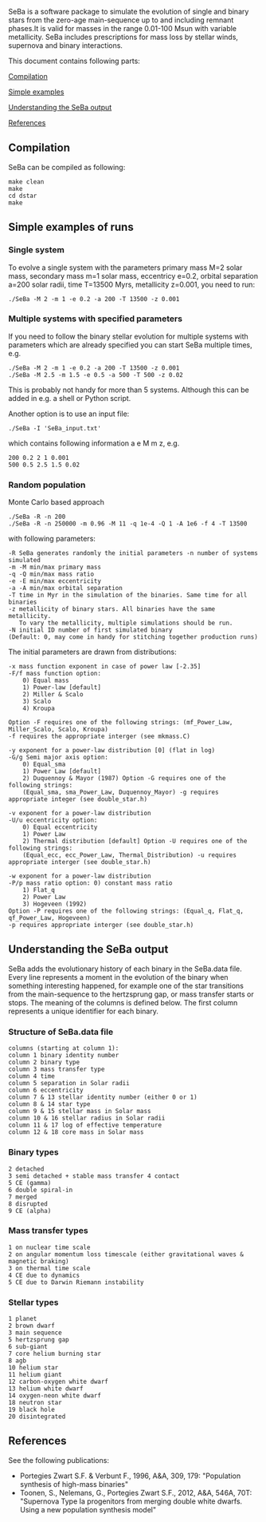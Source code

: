 SeBa is a software package to simulate the evolution of single and binary stars from the zero-age main-sequence up to and including remnant phases.It is valid for masses in the range 0.01-100 Msun with variable metallicity.
SeBa includes prescriptions for mass loss by stellar winds, supernova and binary interactions.

This document contains following parts:

[Compilation](#Compilation)

[Simple examples](#Simple-examples-of-runs)

[Understanding the SeBa output](#Understanding-the-SeBa-output)

[References](#References)


## Compilation

SeBa can be compiled as following:

```
make clean
make
cd dstar 
make
```

## Simple examples of runs

### Single system

To evolve a single system with the parameters primary mass M=2 solar mass, secondary mass m=1 solar mass, eccentricy e=0.2, orbital separation a=200 solar radii, time T=13500 Myrs, metallicity z=0.001, you need to run:
```
./SeBa -M 2 -m 1 -e 0.2 -a 200 -T 13500 -z 0.001
```

### Multiple systems with specified parameters

If you need to follow the binary stellar evolution for multiple systems with parameters which are already specified you can start SeBa multiple times, e.g.
```
./SeBa -M 2 -m 1 -e 0.2 -a 200 -T 13500 -z 0.001
./SeBa -M 2.5 -m 1.5 -e 0.5 -a 500 -T 500 -z 0.02
```
This is probably not handy for more than 5 systems. Although this can be added in e.g. a shell or Python script.

Another option is to use an input file:
```
./SeBa -I 'SeBa_input.txt'
```
which contains following information a e M m z, e.g. 

```
200 0.2 2 1 0.001
500 0.5 2.5 1.5 0.02
```

### Random population

Monte Carlo based approach
```
./SeBa -R -n 200
./SeBa -R -n 250000 -m 0.96 -M 11 -q 1e-4 -Q 1 -A 1e6 -f 4 -T 13500
```
with following parameters:

```
-R SeBa generates randomly the initial parameters -n number of systems simulated
-m -M min/max primary mass
-q -Q min/max mass ratio
-e -E min/max eccentricity
-a -A min/max orbital separation
-T time in Myr in the simulation of the binaries. Same time for all binaries 
-z metallicity of binary stars. All binaries have the same metallicity.
   To vary the metallicity, multiple simulations should be run. 
-N initial ID number of first simulated binary
(Default: 0, may come in handy for stitching together production runs)   
```

The initial parameters are drawn from distributions:

```
-x mass function exponent in case of power law [-2.35] 
-F/f mass function option: 
	0) Equal mass
	1) Power-law [default] 
	2) Miller & Scalo
	3) Scalo
	4) Kroupa

Option -F requires one of the following strings: (mf_Power_Law, Miller_Scalo, Scalo, Kroupa)
-f requires the appropriate interger (see mkmass.C)

-y exponent for a power-law distribution [0] (flat in log)
-G/g Semi major axis option: 
	0) Equal_sma 
	1) Power Law [default]
	2) Duquennoy & Mayor (1987) Option -G requires one of the following strings:
	(Equal_sma, sma_Power_Law, Duquennoy_Mayor) -g requires appropriate integer (see double_star.h)

-v exponent for a power-law distribution
-U/u eccentricity option: 
	0) Equal eccentricity
	1) Power Law
	2) Thermal distribution [default] Option -U requires one of the following strings:
	(Equal_ecc, ecc_Power_Law, Thermal_Distribution) -u requires appropriate interger (see double_star.h)

-w exponent for a power-law distribution
-P/p mass ratio option: 0) constant mass ratio
	1) Flat_q
	2) Power Law
	3) Hogeveen (1992)
Option -P requires one of the following strings: (Equal_q, Flat_q, qf_Power_Law, Hogeveen)
-p requires appropriate interger (see double_star.h)
```


## Understanding the SeBa output

SeBa adds the evolutionary history of each binary in the SeBa.data file. Every line represents a moment in the evolution of the binary when something interesting happened, for example one of the star transitions from the main-sequence to the hertzsprung gap, or mass transfer starts or stops. The meaning of the columns is defined below. The first column represents a unique identifier for each binary.

### Structure of SeBa.data file

```
columns (starting at column 1):
column 1 binary identity number 
column 2 binary type
column 3 mass transfer type
column 4 time
column 5 separation in Solar radii
column 6 eccentricity
column 7 & 13 stellar identity number (either 0 or 1)
column 8 & 14 star type
column 9 & 15 stellar mass in Solar mass
column 10 & 16 stellar radius in Solar radii
column 11 & 17 log of effective temperature
column 12 & 18 core mass in Solar mass
```

### Binary types

```
2 detached
3 semi detached + stable mass transfer 4 contact
5 CE (gamma)
6 double spiral-in
7 merged
8 disrupted
9 CE (alpha)
```

### Mass transfer types

```
1 on nuclear time scale
2 on angular momentum loss timescale (either gravitational waves &
magnetic braking)
3 on thermal time scale
4 CE due to dynamics
5 CE due to Darwin Riemann instability
```

### Stellar types

```
1 planet
2 brown dwarf
3 main sequence
5 hertzsprung gap
6 sub-giant
7 core helium burning star 
8 agb
10 helium star
11 helium giant
12 carbon-oxygen white dwarf 
13 helium white dwarf
14 oxygen-neon white dwarf 
18 neutron star
19 black hole
20 disintegrated
```

## References

See the following publications:
- Portegies Zwart S.F. & Verbunt F., 1996, A&A, 309, 179: "Population synthesis of high-mass binaries"
- Toonen, S., Nelemans, G., Portegies Zwart S.F., 2012, A&A, 546A, 70T: "Supernova Type Ia progenitors from merging double white dwarfs. Using a new population synthesis model"
